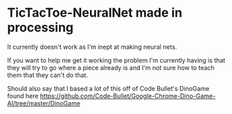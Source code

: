 # TicTacToe-NeuralNet made in processing
It currently doesn't work as I'm inept at making neural nets.

If you want to help me get it working the problem I'm currently having is that they will try to go where a piece already is and I'm not sure how to teach them that they can't do that.

Should also say that I based a lot of this off of Code Bullet's DinoGame found here https://github.com/Code-Bullet/Google-Chrome-Dino-Game-AI/tree/master/DinoGame
